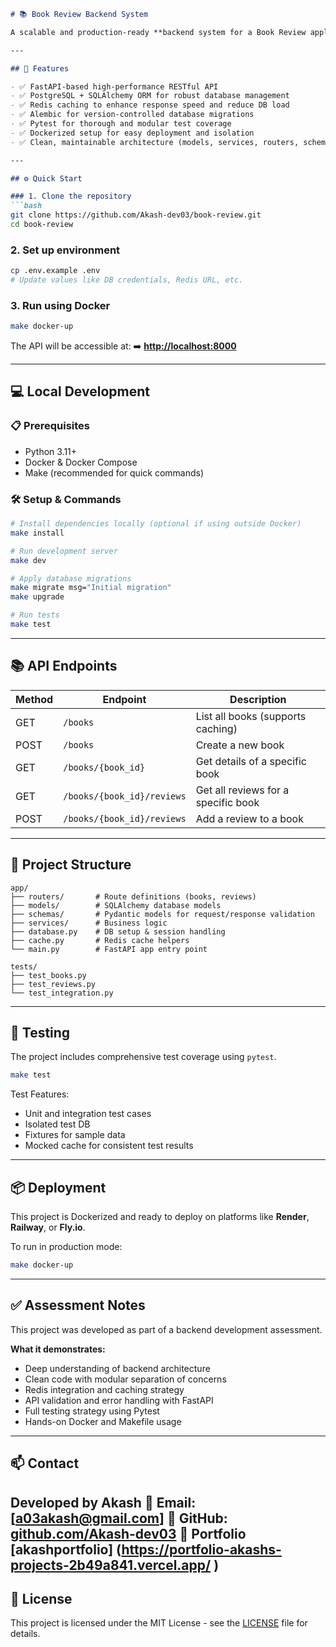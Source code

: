 ````markdown
# 📚 Book Review Backend System

A scalable and production-ready **backend system for a Book Review application**, built using **FastAPI**, **PostgreSQL**, **Redis**, **SQLAlchemy**, and **Docker**, following clean architecture and modern Python best practices.

---

## 🚀 Features

- ✅ FastAPI-based high-performance RESTful API
- ✅ PostgreSQL + SQLAlchemy ORM for robust database management
- ✅ Redis caching to enhance response speed and reduce DB load
- ✅ Alembic for version-controlled database migrations
- ✅ Pytest for thorough and modular test coverage
- ✅ Dockerized setup for easy deployment and isolation
- ✅ Clean, maintainable architecture (models, services, routers, schemas)

---

## ⚙️ Quick Start

### 1. Clone the repository
```bash
git clone https://github.com/Akash-dev03/book-review.git
cd book-review
````

### 2. Set up environment

```bash
cp .env.example .env
# Update values like DB credentials, Redis URL, etc.
```

### 3. Run using Docker

```bash
make docker-up
```

The API will be accessible at:
➡️ **[http://localhost:8000](http://localhost:8000)**

---

## 💻 Local Development

### 📋 Prerequisites

* Python 3.11+
* Docker & Docker Compose
* Make (recommended for quick commands)

### 🛠️ Setup & Commands

```bash
# Install dependencies locally (optional if using outside Docker)
make install

# Run development server
make dev

# Apply database migrations
make migrate msg="Initial migration"
make upgrade

# Run tests
make test
```

---

## 📚 API Endpoints

| Method | Endpoint                   | Description                         |
| ------ | -------------------------- | ----------------------------------- |
| GET    | `/books`                   | List all books (supports caching)   |
| POST   | `/books`                   | Create a new book                   |
| GET    | `/books/{book_id}`         | Get details of a specific book      |
| GET    | `/books/{book_id}/reviews` | Get all reviews for a specific book |
| POST   | `/books/{book_id}/reviews` | Add a review to a book              |

---

## 🧱 Project Structure

```
app/
├── routers/       # Route definitions (books, reviews)
├── models/        # SQLAlchemy database models
├── schemas/       # Pydantic models for request/response validation
├── services/      # Business logic
├── database.py    # DB setup & session handling
├── cache.py       # Redis cache helpers
└── main.py        # FastAPI app entry point

tests/
├── test_books.py
├── test_reviews.py
└── test_integration.py
```

---

## 🧪 Testing

The project includes comprehensive test coverage using `pytest`.

```bash
make test
```

Test Features:

* Unit and integration test cases
* Isolated test DB
* Fixtures for sample data
* Mocked cache for consistent test results

---

## 📦 Deployment

This project is Dockerized and ready to deploy on platforms like **Render**, **Railway**, or **Fly.io**.

To run in production mode:

```bash
make docker-up
```

---

## ✅ Assessment Notes

This project was developed as part of a backend development assessment.

**What it demonstrates:**

* Deep understanding of backend architecture
* Clean code with modular separation of concerns
* Redis integration and caching strategy
* API validation and error handling with FastAPI
* Full testing strategy using Pytest
* Hands-on Docker and Makefile usage

---

## 📫 Contact

Developed by **Akash**
📧 Email: \[[a03akash@gmail.com](mailto:a03akash@gmail.com)]
🔗 GitHub: [github.com/Akash-dev03](https://github.com/Akash-dev03)
🔗 Portfolio [akashportfolio] (https://portfolio-akashs-projects-2b49a841.vercel.app/ )
---

## 📝 License

This project is licensed under the MIT License - see the [LICENSE](LICENSE) file for details.

```
